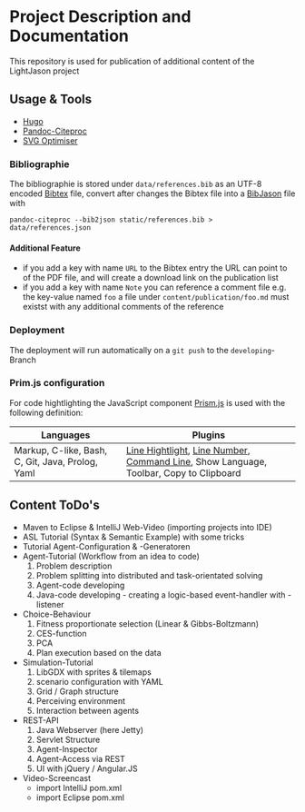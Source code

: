 # Project Description and Documentation  

This repository is used for publication of additional content of the LightJason project

## Usage & Tools

* [Hugo](https://gohugo.io/)
* [Pandoc-Citeproc](http://pandoc.org/)
* [SVG Optimiser](http://petercollingridge.appspot.com/svg-optimiser)

### Bibliographie

The bibliographie is stored under ```data/references.bib``` as an UTF-8 encoded [Bibtex](http://www.bibtex.org/) file, convert after changes the Bibtex file into a [BibJason](http://okfnlabs.org/bibjson/) file with

```
pandoc-citeproc --bib2json static/references.bib > data/references.json
```

#### Additional Feature

* if you add a key with name ```URL``` to the Bibtex entry the URL can point to of the PDF file, and will create a download link on the publication list
* if you add a key with name ```Note``` you can reference a comment file e.g. the key-value named ```foo``` a file under ```content/publication/foo.md``` must existst with any additional comments of the reference

### Deployment

The deployment will run automatically on a ```git push``` to the ```developing```-Branch

### Prim.js configuration

For code hightlighting the JavaScript component [Prism.js](http://prismjs.com/) is used with the following definition:

| Languages                                            | Plugins                                         |
| ---------------------------------------------------- | ----------------------------------------------- |
| Markup, C-like, Bash, C, Git, Java, Prolog, Yaml | [Line Hightlight](http://prismjs.com/plugins/line-highlight/), [Line Number](http://prismjs.com/plugins/line-numbers/), [Command Line](http://prismjs.com/plugins/command-line/), Show Language, Toolbar, Copy to Clipboard |


## Content ToDo's

* Maven to Eclipse & IntelliJ Web-Video (importing projects into IDE)
* ASL Tutorial (Syntax & Semantic Example) with some tricks
* Tutorial Agent-Configuration & -Generatoren 
* Agent-Tutorial (Workflow from an idea to code)
	1. Problem description
	2. Problem splitting into distributed and task-orientated solving
	3. Agent-code developing
	4. Java-code developing - creating a logic-based event-handler with -listener
* Choice-Behaviour
	1. Fitness proportionate selection (Linear & Gibbs-Boltzmann)
	2. CES-function
	4. PCA
	4. Plan execution based on the data
* Simulation-Tutorial
	1. LibGDX with sprites & tilemaps
	2. scenario configuration with YAML
	3. Grid / Graph structure
	4. Perceiving environment
	5. Interaction between agents
* REST-API
	1. Java Webserver (here Jetty)
	2. Servlet Structure
	3. Agent-Inspector 
	4. Agent-Access via REST
	5. UI with jQuery / Angular.JS
* Video-Screencast
	* import IntelliJ pom.xml 
	* import Eclipse pom.xml
